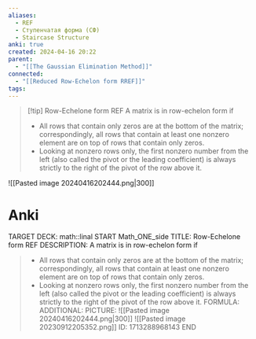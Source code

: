 ```yaml
---
aliases:
  - REF
  - Ступенчатая форма (СФ)
  - Staircase Structure
anki: true
created: 2024-04-16 20:22
parent:
  - "[[The Gaussian Elimination Method]]"
connected:
  - "[[Reduced Row-Echelon form RREF]]"
tags:
---
```


> [!tip] Row-Echelone form REF
A matrix is in row-echelon form if
> - All rows that contain only zeros are at the bottom of the matrix; correspondingly, all rows that contain at least one nonzero element are on top of rows that contain only zeros.
> - Looking at nonzero rows only, the first nonzero number from the left (also called the pivot or the leading coefficient) is always strictly to the right of the pivot of the row above it.

![[Pasted image 20240416202444.png|300]]

# Anki
TARGET DECK: math::linal
START
Math_ONE_side
TITLE: Row-Echelone form REF
DESCRIPTION: 
A matrix is in row-echelon form if
> - All rows that contain only zeros are at the bottom of the matrix; correspondingly, all rows that contain at least one nonzero element are on top of rows that contain only zeros.
> - Looking at nonzero rows only, the first nonzero number from the left (also called the pivot or the leading coefficient) is always strictly to the right of the pivot of the row above it.
FORMULA: 
ADDITIONAL:
PICTURE: ![[Pasted image 20240416202444.png|300]]
![[Pasted image 20230912205352.png]]
ID: 1713288968143
END